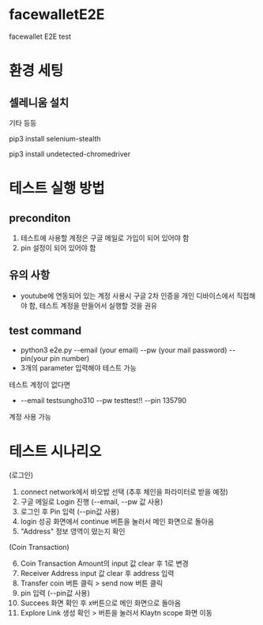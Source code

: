 # facewalletE2E
facewallet E2E test

# 환경 세팅
## 셀레니움 설치

기타 등등

pip3 install selenium-stealth

pip3 install undetected-chromedriver





# 테스트 실행 방법
## preconditon
1. 테스트에 사용할 계정은 구글 메일로 가입이 되어 있어야 함
2. pin 설정이 되어 있어야 함

## 유의 사항
- youtube에 연동되어 있는 계정 사용시 구글 2차 인증을 개인 디바이스에서 직접해야 함, 테스트 계정을 만들어서 실행할 것을 권유

## test command
- python3 e2e.py --email (your email) --pw (your mail password) --pin(your pin number)
- 3개의 parameter 입력해야 테스트 가능

테스트 계정이 없다면 

- --email testsungho310 --pw testtest!! --pin 135790

계정 사용 가능 

# 테스트 시나리오
(로그인)
1. connect network에서 바오밥 선택 (추후 체인을 파라미터로 받을 예정)
2. 구글 메일로 Login 진행 (--email, --pw 값 사용)
3. 로그인 후 Pin 입력 (--pin값 사용)
4. login 성공 화면에서 continue 버튼을 눌러서 메인 화면으로 돌아옴
5. "Address" 정보 영역이 떴는지 확인

(Coin Transaction)

6. Coin Transaction Amount의 input 값 clear 후 1로 변경
7. Receiver Address input 값 clear 후 address 입력
8. Transfer coin 버튼 클릭 > send now 버튼 클릭 
9. pin 입력 (--pin값 사용)
10. Succees 화면 확인 후 x버튼으로 메인 화면으로 돌아옴
11. Explore Link 생성 확인 > 버튼을 눌러서 Klaytn scope 화면 이동
